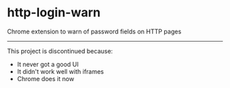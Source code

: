 # http-login-warn
Chrome extension to warn of password fields on HTTP pages

--------------------

This project is discontinued because:

- It never got a good UI
- It didn't work well with iframes
- Chrome does it now
